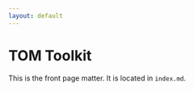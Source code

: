 ```yaml
---
layout: default
---
```


# TOM Toolkit

This is the front page matter. It is located in `index.md`.
